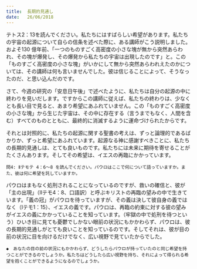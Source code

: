 ```yaml
---
title:  長期的見通し
date:   26/06/2018
---
```


テトス2：13を読んでください。私たちにはすばらしい希望があります。私たちの宇宙の起源について自らの信条を述べた際に、ある講師がこう説明しました。およそ130 億年前、「一つのものすごく高密度の小さな塊が無から突然あらわれ、その塊が爆発し、その爆発から私たちの宇宙は出現したのです」と。この「ものすごく高密度の小さな塊」がいかにして無から突然あらわれえたのかについては、その講師は何も言いませんでした。彼は信じることによって、そうなったのだ、と思い込んだのです。

さて、今週の研究の「安息日午後」で述べたように、私たちは自分の起源の中に終わりを見いだします。ですからこの講師に従えば、私たちの終わりは、少なくとも長い目で見ると、あまり希望にあふれていません。この「ものすごく高密度の小さな塊」から生じた宇宙は、その中に存在する（言うまでもなく、人間を含む）すべてのものとともに、最終的に消滅するように運命づけられたからです。

それとは対照的に、私たちの起源に関する聖書の考えは、ずっと論理的であるばかりか、ずっと希望にあふれています。起源なる神に感謝すべきことに、私たちの長期的見通しは、とても良いものです。私たちには未来に期待を寄せることがたくさんあります。そしてその希望は、イエスの再臨にかかっています。

`問4: Ⅱテモテ 4：6～8 を読んでください。パウロはここで何について語っていますか。また、彼は何に希望を託していますか。`

パウロはまもなく処刑されることになっているのですが、救いの確信と、彼が「主の出現」（Ⅱテモ4：8、口語訳）と呼ぶキリストの再臨の望みの中で生きています。「義の冠」がパウロを待っていますが、その義は決して彼自身の義ではなく（Ⅰテモ1：15）、イエスの義です。パウロは、再臨の約束に対する彼の望みがイエスの義にかかっていることを知っています。（牢獄の中で処刑を待つという）ひいき目に見ても憂鬱でしかない眼前の状況にもかかわらず、パウロは、彼の長期的見通しがとても良いことを知っているのです。そしてそれは、彼が目の前の状況に目を向けるだけでなく、広い視野で見ていたからでした。

`◆　あなたの目の前の状況にもかかわらず、どうしたらパウロが持っていたのと同じ希望を持つことができるのでしょうか。私たちはどうしたら広い視野を持ち、それによって得られる希望を抱くことができるようになるのでしょうか。`